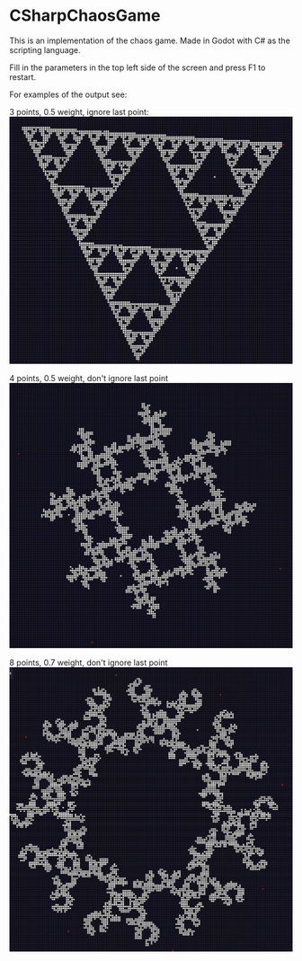 # CSharpChaosGame

This is an implementation of the chaos game. Made in Godot with C# as the scripting language. 

Fill in the parameters in the top left side of the screen and press F1 to restart. 

For examples of the output see:


3 points, 0.5 weight, ignore last point:
![3 points](https://github.com/kelgrim/CSharpChaosGame/blob/master/example_output/3_points.png)

4 points, 0.5 weight, don't ignore last point
![4 points](https://github.com/kelgrim/CSharpChaosGame/blob/master/example_output/4_points.png)

8 points, 0.7 weight, don't ignore last point
![8points](https://github.com/kelgrim/CSharpChaosGame/blob/master/example_output/8_points.png)

